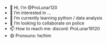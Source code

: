 - 👋 Hi, I’m @ProLunar120
- 👀 I’m interested in ...
- 🌱 I’m currently learning python / data analysis
- 💞️ I’m looking to collaborate on police
- 📫 How to reach me: discord: ProLunar19120
- 😄 Pronouns: he/him
  

